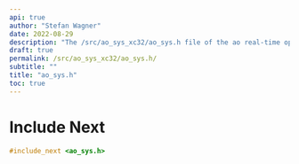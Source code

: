 ```yaml
---
api: true
author: "Stefan Wagner"
date: 2022-08-29
description: "The /src/ao_sys_xc32/ao_sys.h file of the ao real-time operating system."
draft: true
permalink: /src/ao_sys_xc32/ao_sys.h/
subtitle: ""
title: "ao_sys.h"
toc: true
---
```


# Include Next

```c
#include_next <ao_sys.h>
```

